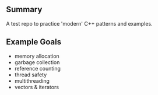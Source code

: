## Summary

A test repo to practice 'modern' C++ patterns and examples.

## Example Goals
* memory allocation
* garbage collection
* reference counting
* thread safety
* multithreading
* vectors & iterators

